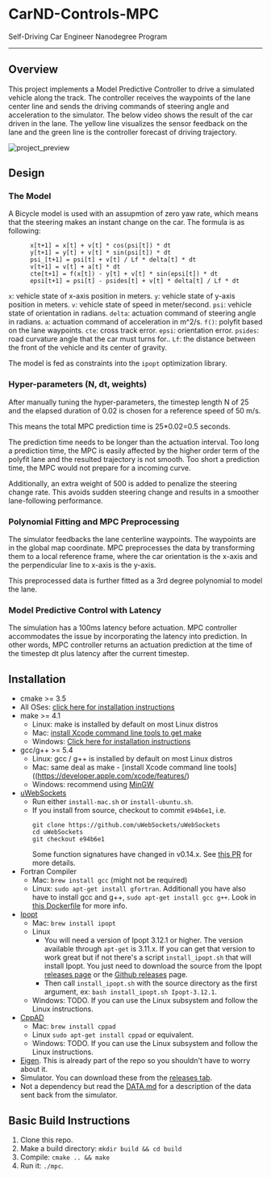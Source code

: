 # CarND-Controls-MPC
Self-Driving Car Engineer Nanodegree Program

---

## Overview

This project implements a Model Predictive Controller to drive a simulated vehicle along the track. The controller receives the waypoints of the lane center line and sends the driving commands of steering angle and acceleration to the simulator. The below video shows the result of the car driven in the lane. The yellow line visualizes the sensor feedback on the lane and the green line is the controller forecast of driving trajectory.

![project_preview](https://github.com/qqquan/t2p5_mpc/raw/master/mpc_simulation.gif)

## Design

### The Model

A Bicycle model is used with an assupmtion of zero yaw rate, which means that the steering makes an instant change on the car. The formula is as following:

```
      x[t+1] = x[t] + v[t] * cos(psi[t]) * dt
      y[t+1] = y[t] + v[t] * sin(psi[t]) * dt
      psi_[t+1] = psi[t] + v[t] / Lf * delta[t] * dt
      v[t+1] = v[t] + a[t] * dt
      cte[t+1] = f(x[t]) - y[t] + v[t] * sin(epsi[t]) * dt
      epsi[t+1] = psi[t] - psides[t] + v[t] * delta[t] / Lf * dt
```

`x`: vehicle state of x-axis position in meters.
`y`: vehicle state of y-axis position in meters.
`v`: vehicle state of speed in meter/second.
`psi`: vehicle state of orientation in radians.
`delta`: actuation command of steering angle in radians.
`a`: actuation command of acceleration in m^2/s.
`f()`: polyfit based on the lane waypoints.
`cte`: cross track error.
`epsi`: orientation error.
`psides`: road curvature angle that the car must turns for..
`Lf`: the distance between the front of the vehicle and its center of gravity.

The model is fed as constraints into the `ipopt` optimization library.

### Hyper-parameters (N, dt, weights)

After manually tuning the hyper-parameters, the timestep length N of 25 and the elapsed duration of 0.02 is chosen for a reference speed of 50 m/s. 

This means the total MPC prediction time is 25*0.02=0.5 seconds. 

The prediction time needs to be longer than the actuation interval. Too long a prediction time, the MPC is easily affected by the higher order term of the polyfit lane and the resulted trajectory is not smooth. Too short a prediction time, the MPC would not prepare for a incoming curve.

Additionally, an extra weight of 500 is added to penalize the steering change rate. This avoids sudden steering change and results in a smoother lane-following performance. 

### Polynomial Fitting and MPC Preprocessing

The simulator feedbacks the lane centerline waypoints. The waypoints are in the global map coordinate. MPC preprocesses the data by transforming them to a local reference frame, where the car orientation is the x-axis and the perpendicular line to x-axis is the y-axis.


This preprocessed data is further fitted as a 3rd degree polynomial to model the lane.

### Model Predictive Control with Latency

The simulation has a 100ms latency before actuation. MPC controller accommodates the issue by incorporating the latency into prediction. In other words, MPC controller returns an actuation prediction at the time of the timestep dt plus latency after the current timestep.


## Installation

* cmake >= 3.5
 * All OSes: [click here for installation instructions](https://cmake.org/install/)
* make >= 4.1
  * Linux: make is installed by default on most Linux distros
  * Mac: [install Xcode command line tools to get make](https://developer.apple.com/xcode/features/)
  * Windows: [Click here for installation instructions](http://gnuwin32.sourceforge.net/packages/make.htm)
* gcc/g++ >= 5.4
  * Linux: gcc / g++ is installed by default on most Linux distros
  * Mac: same deal as make - [install Xcode command line tools]((https://developer.apple.com/xcode/features/)
  * Windows: recommend using [MinGW](http://www.mingw.org/)
* [uWebSockets](https://github.com/uWebSockets/uWebSockets)
  * Run either `install-mac.sh` or `install-ubuntu.sh`.
  * If you install from source, checkout to commit `e94b6e1`, i.e.
    ```
    git clone https://github.com/uWebSockets/uWebSockets 
    cd uWebSockets
    git checkout e94b6e1
    ```
    Some function signatures have changed in v0.14.x. See [this PR](https://github.com/udacity/CarND-MPC-Project/pull/3) for more details.
* Fortran Compiler
  * Mac: `brew install gcc` (might not be required)
  * Linux: `sudo apt-get install gfortran`. Additionall you have also have to install gcc and g++, `sudo apt-get install gcc g++`. Look in [this Dockerfile](https://github.com/udacity/CarND-MPC-Quizzes/blob/master/Dockerfile) for more info.
* [Ipopt](https://projects.coin-or.org/Ipopt)
  * Mac: `brew install ipopt`
  * Linux
    * You will need a version of Ipopt 3.12.1 or higher. The version available through `apt-get` is 3.11.x. If you can get that version to work great but if not there's a script `install_ipopt.sh` that will install Ipopt. You just need to download the source from the Ipopt [releases page](https://www.coin-or.org/download/source/Ipopt/) or the [Github releases](https://github.com/coin-or/Ipopt/releases) page.
    * Then call `install_ipopt.sh` with the source directory as the first argument, ex: `bash install_ipopt.sh Ipopt-3.12.1`. 
  * Windows: TODO. If you can use the Linux subsystem and follow the Linux instructions.
* [CppAD](https://www.coin-or.org/CppAD/)
  * Mac: `brew install cppad`
  * Linux `sudo apt-get install cppad` or equivalent.
  * Windows: TODO. If you can use the Linux subsystem and follow the Linux instructions.
* [Eigen](http://eigen.tuxfamily.org/index.php?title=Main_Page). This is already part of the repo so you shouldn't have to worry about it.
* Simulator. You can download these from the [releases tab](https://github.com/udacity/self-driving-car-sim/releases).
* Not a dependency but read the [DATA.md](./DATA.md) for a description of the data sent back from the simulator.


## Basic Build Instructions


1. Clone this repo.
2. Make a build directory: `mkdir build && cd build`
3. Compile: `cmake .. && make`
4. Run it: `./mpc`.


